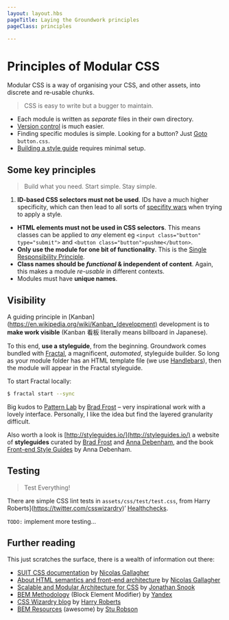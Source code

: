 ```yaml
---
layout: layout.hbs
pageTitle: Laying the Groundwork principles
pageClass: principles

---
```


# Principles of Modular CSS

Modular CSS is a way of organising your CSS, and other assets, into discrete and re&#8209;usable chunks.

> CSS is easy to write but a bugger to maintain. 

* Each module is written as _separate_ files in their own directory.
* [Version control](https://git-scm.com/about) is much easier.
* Finding specific modules is simple. Looking for a button? Just [Goto](http://docs.sublimetext.info/en/latest/file_management/file_navigation.html#goto-anything) `button.css`.
* [Building a style guide](http://fractal.build/guide) requires minimal setup.

## Some key principles

> Build what you need. Start simple. Stay simple.

1. **ID-based CSS selectors must not be used**. IDs have a much higher specificity, which can then lead to all sorts of [specifity wars](https://stuffandnonsense.co.uk/archives/css_specificity_wars.html) when trying to apply a style.  
* **HTML elements must not be used in CSS selectors**. This means classes can be applied to _any_ element eg `<input class="button" type="submit">` and `<button class="button">pushme</button>`.
* **Only use the module for one bit of functionality**. This is the [Single Responsibility Principle](https://en.wikipedia.org/wiki/Single_responsibility_principle).
* **Class names should be _functional_ & independent of content**. Again, this makes a module _re-usable_ in different contexts.
* Modules must have **unique names**.

## Visibility

A guiding principle in [Kanban](https://en.wikipedia.org/wiki/Kanban_(development) development is to **make work visible** (Kanban 看板 literally means billboard in Japanese).

To this end, **use a styleguide**, from the beginning. Groundwork comes bundled with [Fractal](http://fractal.build/), a magnificent, _automated_, styleguide builder. So long as your module folder has an HTML template file (we use [Handlebars](http://handlebarsjs.com/)), then the module will appear in the Fractal styleguide.

To start Fractal locally:

```bash
$ fractal start --sync
```

Big kudos to [Pattern Lab](http://patternlab.io/) by [Brad Frost](https://twitter.com/brad_frost) – very inspirational work with a lovely interface. Personally, I like the idea but find the layered granularity difficult. 

Also worth a look is [http://styleguides.io/](http://styleguides.io/) a website of **styleguides** curated by [Brad Frost](https://twitter.com/brad_frost) and [Anna Debenham](https://twitter.com/anna_debenham), and the book [Front-end Style Guides](http://www.maban.co.uk/projects/front-end-style-guides/) by Anna Debenham.


## Testing

> Test Everything!

There are simple CSS lint tests in `assets/css/test/test.css`, from Harry Roberts](https://twitter.com/csswizardry)’ [Healthchecks](https://csswizardry.com/2015/08/bemit-taking-the-bem-naming-convention-a-step-further/#healthchecks).

`TODO:` implement more testing…

## Further reading

This just scratches the surface, there is a wealth of information out there:

* [SUIT CSS documentation](https://github.com/suitcss/suit/blob/master/doc/README.md) by [Nicolas Gallagher](https://twitter.com/necolas)
* [About HTML semantics and front-end architecture](http://nicolasgallagher.com/about-html-semantics-front-end-architecture/) by [Nicolas Gallagher](https://twitter.com/necolas)
* [Scalable and Modular Architecture for CSS](https://smacss.com/) by [Jonathan Snook](https://twitter.com/snookca)
* [BEM Methodology](https://en.bem.info/) (Block Element Modifier) by [Yandex](https://www.yandex.com/) 
* [CSS Wizardry blog](https://csswizardry.com/archive/) by [Harry Roberts](https://twitter.com/csswizardry)
* [BEM Resources](https://github.com/sturobson/BEM-resources) (awesome) by [Stu Robson](http://www.alwaystwisted.com/)
